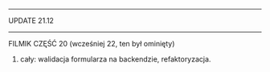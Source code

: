 ****************************
UPDATE 21.12
***************************

FILMIK CZĘŚĆ 20 (wcześniej 22, ten był ominięty)

1) cały: walidacja formularza na backendzie, refaktoryzacja.
